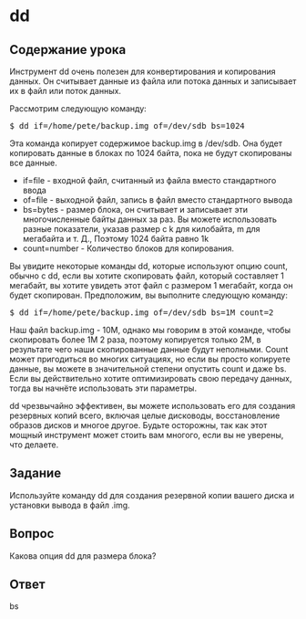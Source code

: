 # dd

## Содержание урока

Инструмент dd очень полезен для конвертирования и копирования данных. Он считывает данные из файла или потока данных и записывает их в файл или поток данных.

Рассмотрим следующую команду:

<pre>$ dd if=/home/pete/backup.img of=/dev/sdb bs=1024 </pre>

Эта команда копирует содержимое backup.img в /dev/sdb. Она будет копировать данные в блоках по 1024 байта, пока не будут скопированы все данные. 

<ul>
<li>if=file - входной файл, считанный из файла вместо стандартного ввода</li>
<li>of=file - выходной файл, запись в файл вместо стандартного вывода</li>
<li>bs=bytes - размер блока, он считывает и записывает эти многочисленные байты данных за раз. Вы можете использовать разные показатели, указав размер с k для килобайта, m для мегабайта и т. Д., Поэтому 1024 байта равно 1k</li>
<li>count=number - Количество блоков для копирования.</li>
</ul>

Вы увидите некоторые команды dd, которые используют опцию count, обычно с dd, если вы хотите скопировать файл, который составляет 1 мегабайт, вы хотите увидеть этот файл с размером 1 мегабайт, когда он будет скопирован. Предположим, вы выполните следующую команду: 

<pre>$ dd if=/home/pete/backup.img of=/dev/sdb bs=1M count=2</pre>

Наш файл backup.img - 10M, однако мы говорим в этой команде, чтобы скопировать более 1M 2 раза, поэтому копируется только 2M, в результате чего наши скопированные данные будут неполными. Count может пригодиться во многих ситуациях, но если вы просто копируете данные, вы можете в значительной степени опустить count и даже bs. Если вы действительно хотите оптимизировать свою передачу данных, тогда вы начнёте использовать эти параметры.

dd чрезвычайно эффективен, вы можете использовать его для создания резервных копий всего, включая целые дисководы, восстановление образов дисков и многое другое. Будьте осторожны, так как этот мощный инструмент может стоить вам многого, если вы не уверены, что делаете.

## Задание

Используйте команду dd для создания резервной копии вашего диска и установки вывода в файл .img.

## Вопрос

Какова опция dd для размера блока?

## Ответ

bs